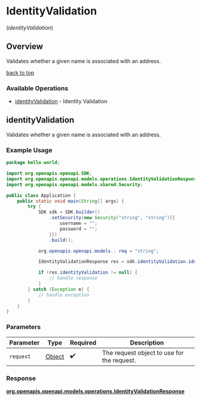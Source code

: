 # IdentityValidation
(*identityValidation*)

## Overview

Validates whether a given name is associated with an address.
<div class="back-to-top" ><a href="#" onclick="toTopLink()">back to top</a></div>


### Available Operations

* [identityValidation](#identityvalidation) - Identity Validation

## identityValidation

Validates whether a given name is associated with an address.

### Example Usage

```java
package hello.world;

import org.openapis.openapi.SDK;
import org.openapis.openapi.models.operations.IdentityValidationResponse;
import org.openapis.openapi.models.shared.Security;

public class Application {
    public static void main(String[] args) {
        try {
            SDK sdk = SDK.builder()
                .setSecurity(new Security("string", "string"){{
                    username = "";
                    password = "";
                }})
                .build();

            org.openapis.openapi.models.. req = "string";            

            IdentityValidationResponse res = sdk.identityValidation.identityValidation(req);

            if (res.identityValidation != null) {
                // handle response
            }
        } catch (Exception e) {
            // handle exception
        }
    }
}
```

### Parameters

| Parameter                                  | Type                                       | Required                                   | Description                                |
| ------------------------------------------ | ------------------------------------------ | ------------------------------------------ | ------------------------------------------ |
| `request`                                  | [Object](../../models//.md)                | :heavy_check_mark:                         | The request object to use for the request. |


### Response

**[org.openapis.openapi.models.operations.IdentityValidationResponse](../../models/operations/IdentityValidationResponse.md)**


